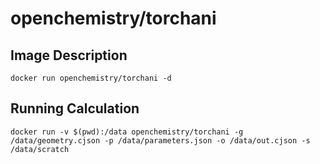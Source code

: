 # openchemistry/torchani

## Image Description
```
docker run openchemistry/torchani -d
```

## Running Calculation
```
docker run -v $(pwd):/data openchemistry/torchani -g /data/geometry.cjson -p /data/parameters.json -o /data/out.cjson -s /data/scratch
```
